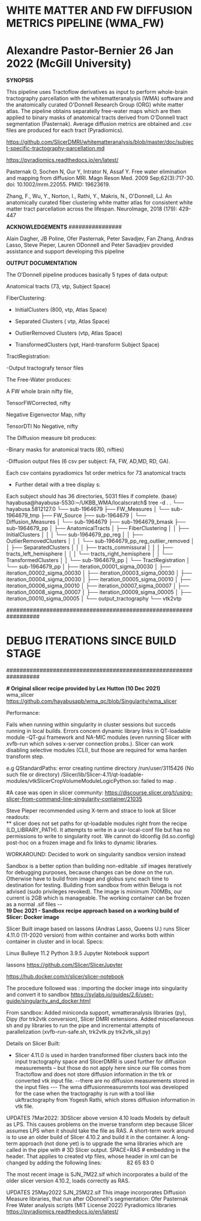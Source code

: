 
# WHITE MATTER AND FW DIFFUSION METRICS PIPELINE (WMA_FW)
#
# Alexandre Pastor-Bernier 26 Jan 2022 (McGill University)

**SYNOPSIS**

This pipeline uses Tractoflow derivatives as input to perform whole-brain tractography parcellation with the whitematteranalysis (WMA) software and the anatomically curated O'Donnell Research Group (ORG) white matter atlas. The pipeline obtains separatelly free-water maps which are then applied to binary masks of anatomical tracts derived from O'Donnell tract segmentation (Pasternak). Average diffusion metrics are obtained and .csv files are produced for each tract (Pyradiomics).

https://github.com/SlicerDMRI/whitematteranalysis/blob/master/doc/subject-specific-tractography-parcellation.md

https://pyradiomics.readthedocs.io/en/latest/

Pasternak O, Sochen N, Gur Y, Intrator N, Assaf Y. Free water elimination and mapping from diffusion MRI. Magn Reson Med. 2009 Sep;62(3):717-30. doi: 10.1002/mrm.22055. PMID: 19623619.

Zhang, F., Wu, Y., Norton, I., Rathi, Y., Makris, N., O'Donnell, LJ. 
An anatomically curated fiber clustering white matter atlas for consistent white matter tract parcellation across the lifespan. 
NeuroImage, 2018 (179): 429-447

**ACKNOWLEDGEMENTS**
################

Alain Dagher, JB Poline, Ofer Pasternak, Peter Savadjev, Fan Zhang, Andras Lasso,
Steve Pieper, Lauren ODonnell and Peter Savadjiev provided assistance and support developing this pipeline


**OUTPUT DOCUMENTATION**

The O’Donnell pipeline produces basically 5 types of data output:

Anatomical tracts (73, vtp, Subject Space)


FiberClustering:

- InitialClusters (800, vtp, Atlas Space)

- Separated Clusters ( vtp, Atlas Space)

- OutlierRemoved Clusters (vtp, Atlas Space)

- TransformedClusters (vpt, Hard-transform Subject Space)


TractRegistration:

-Output tractografy tensor files


The Free-Water produces:

A FW whole brain nifty file,

TensorFWCorrected, nifty

Negative Eigenvector Map, nifty

TensorDTI No Negative, nifty



The Diffusion measure bit produces:


-Binary masks for anatomical tracts (80, nifties)


-Diffusion output files (6 csv per subject: FA, FW, AD,MD, RD, GA).

Each csv contains pyradiomics 1st order metrics for 73 anatomical tracts


* Further detail with a tree display s:

Each subject should has 36 directories, 5031 files if complete.
(base) hayabusa@hayabusa-5530:~/UKBB_WMA/localscratch$ tree -d .
.
└── hayabusa.5812127.0
    └── sub-1964679
        ├── FW_Measures
        │   └── sub-1964679_tmp
        ├── FW_Source
        ├── sub-1964679
        │   └── Diffusion_Measures
        │       └── sub-1964679
        ├── sub-1964679_bmask
        ├── sub-1964679_pp
        │   ├── AnatomicalTracts
        │   ├── FiberClustering
        │   │   ├── InitialClusters
        │   │   │   └── sub-1964679_pp_reg
        │   │   ├── OutlierRemovedClusters
        │   │   │   └── sub-1964679_pp_reg_outlier_removed
        │   │   ├── SeparatedClusters
        │   │   │   ├── tracts_commissural
        │   │   │   ├── tracts_left_hemisphere
        │   │   │   └── tracts_right_hemisphere
        │   │   └── TransformedClusters
        │   │       └── sub-1964679_pp
        │   └── TractRegistration
        │       └── sub-1964679_pp
        │           ├── iteration_00001_sigma_00030
        │           ├── iteration_00002_sigma_00030
        │           ├── iteration_00003_sigma_00030
        │           ├── iteration_00004_sigma_00030
        │           ├── iteration_00005_sigma_00010
        │           ├── iteration_00006_sigma_00010
        │           ├── iteration_00007_sigma_00007
        │           ├── iteration_00008_sigma_00007
        │           ├── iteration_00009_sigma_00005
        │           ├── iteration_00010_sigma_00005
        │           └── output_tractography
        └── vtk2vtp


##################################################################
# DEBUG ITERATIONS SINCE BUILD STAGE
##################################################################

**# Original slicer recipe provided by Lex Hutton (10 Dec 2021)**                                                                                                        
wma_slicer
https://github.com/hayabusapb/wma_qc/blob/Singularity/wma_slicer                                                                                                                                            

Performance:

Fails when running within singularity in cluster sessions but succeds running in local builds.
Errors concern dynamic library links in QT-loadable module -QT-gui framework and NA-MIC modules (even running Slicer with xvfb-run which solves x-server connection probs.).  Slicer can work disabling selective modules (CLI), but those are required for  wma harden transform step.                                                                                                                        
             
e.g
QStandardPaths: error creating runtime directory /run/user/3115426 (No such file or directory) /Slicer/lib/Slicer-4.11/qt-loadable-modules/vtkSlicerCropVolumeModuleLogicPython.so: failed to map .


#A case was open in slicer community:
https://discourse.slicer.org/t/using-slicer-from-command-line-singularity-container/21035

Steve Pieper recommended using
X-term and strace to look at Slicer readouts:                                                                                                                                                            
** slicer does not set paths for qt-loadable modules right from the recipe (LD_LIBRARY_PATH). It attempts to write in a usr-local-conf file but has no permissions to write to singularity root. 
We cannot do ldconfig (ld.so.config) post-hoc on a frozen image and fix links to dynamic libraries.
                                                                                                        
WORKAROUND: Decided to work on singularity sandbox version instead
                                                                                                                                    
Sandbox is a better option than building non-editable .sif images iteratively for debugging purposes, because changes can be done on the run. Otherwise have to build from image and globus sync each time to destination for testing. Building from sandbox from within Beluga is not advised (sudo privileges revoked). The image is minimum 700MBs, our current is 2GB which is manageable. The working container can be frozen as a normal .sif files --                                                             
**19 Dec 2021 - Sandbox recipe approach based on a working build of Slicer: Docker image** 

Slicer Built image based on Iassons (Andras Lasso, Queens U.)
runs Slicer 4.11.0 (11-2020 version) from within container and works both within container in cluster and in local.
Specs:

Linux Bulleye 11.2
Python 3.9.5
Jupyter Notebook support

Iassons https://github.com/Slicer/SlicerJupyter
                                                                              
https://hub.docker.com/r/slicer/slicer-notebook

The procedure followed was : importing the docker image into singularity and convert it to sandbox
https://sylabs.io/guides/2.6/user-guide/singularity_and_docker.html
                                                                                                                    
From sandbox:
Added miniconda support, wmatteranalysis libraries (py),  Dipy (for trk2vtk conversion), Slicer DMRI extensions. Added miscellaneous sh and py libraries  to run the pipe and incremental attempts of parallelization (xvfb-run-safe.sh, trk2vtk.py trk2vtk_sll.py)


Details on Slicer Built:
                                                                                                          
* Slicer 4.11.0 is used in harden transformed fiber clusters back into the input tractography space and
SlicerDMRI is used further for diffusion measurements – but those do not apply here since our file comes from Tractoflow and does not store diffusion information in the trk or converted vtk input file.
--there are no diffusion measurements stored in the input files ---  The wma diffusionmeasuremnts tool was developed for the case when the tractography is run with a tool like ukftractography from Yogesh Rathi, which stores diffusion information in vtk file.

UPDATES 7Mar2022: 
3DSlicer above version 4.10 loads Models by default as LPS. This causes problems on the inverse transform step because Slicer assumes LPS when it should take the file as RAS. A short-term work around is to use an older build of Slicer 4.10.2 and build it in the container.
A long-term approach (not done yet) is to upgrade the wma libraries which are called in the pipe with # 3D Slicer output. SPACE=RAS # embedding in the header. That applies to created vtp files, whose header in xml can be changed by adding the following lines:
    <FieldData>
      <Array type="String" Name="SPACE" NumberOfTuples="1" format="ascii">
        82 65 83 0
      </Array>
    </FieldData>
 
The most recent image is SJN_7M22.sif which incorporates a build of the older slicer version 4.10.2, loads correctly as RAS.

UPDATES 25May2022
SJN_25M22.sif This image incorporates Diffusion Measure libraries, that run after ODonnell's segmentation:
              Ofer Pasternak Free Water analysis scripts (MIT License 2022)
              Pyradiomics libraries
              https://pyradiomics.readthedocs.io/en/latest/
